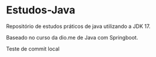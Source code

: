# Estudos-Java
Repositório de estudos práticos de java utilizando a JDK 17. 

Baseado no curso da dio.me de Java com Springboot.

Teste de commit local